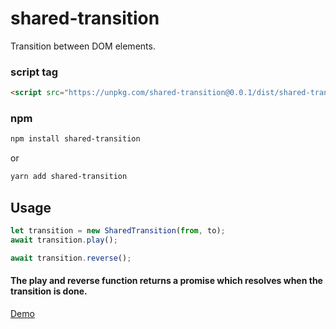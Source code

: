# shared-transition

Transition between DOM elements.

### script tag

```html
<script src="https://unpkg.com/shared-transition@0.0.1/dist/shared-transition.umd.js"></script>
```

### npm

```bash
npm install shared-transition
```

or

```bash
yarn add shared-transition
```

## Usage

```javascript
let transition = new SharedTransition(from, to);
await transition.play();

await transition.reverse();
```

#### The play and reverse function returns a promise which resolves when the transition is done.

[Demo](https://joshuaamaju.github.io/shared-transition/)
